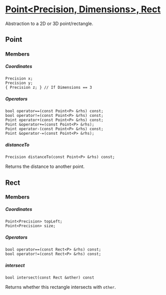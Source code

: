 # [Point<Precision, Dimensions>, Rect](Point.hpp)

Abstraction to a 2D or 3D point/rectangle.

## Point

### Members

##### Coordinates

```
Precision x;
Precision y;
{ Precision z; } // If Dimensions == 3
```

##### Operators

```
bool operator==(const Point<P> &rhs) const;
bool operator!=(const Point<P> &rhs) const;
Point operator+(const Point<P> &rhs) const;
Point &operator+=(const Point<P> &rhs);
Point operator-(const Point<P> &rhs) const;
Point &operator-=(const Point<P> &rhs);
```

##### distanceTo

```
Precision distanceTo(const Point<P> &rhs) const;
```
Returns the distance to another point.

## Rect

### Members

##### Coordinates

```
Point<Precision> topLeft;
Point<Precision> size;
```

##### Operators

```
bool operator==(const Rect<P> &rhs) const;
bool operator!=(const Rect<P> &rhs) const;
```

##### intersect

```
bool intersect(const Rect &other) const
```
Returns whether this rectangle intersects with `other`.
